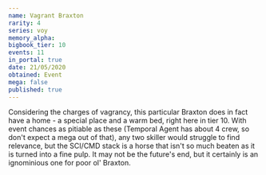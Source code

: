 ```yaml
---
name: Vagrant Braxton
rarity: 4
series: voy
memory_alpha:
bigbook_tier: 10
events: 11
in_portal: true
date: 21/05/2020
obtained: Event
mega: false
published: true
---
```


Considering the charges of vagrancy, this particular Braxton does in fact have a home - a special place and a warm bed, right here in tier 10. With event chances as pitiable as these (Temporal Agent has about 4 crew, so don't expect a mega out of that), any two skiller would struggle to find relevance, but the SCI/CMD stack is a horse that isn't so much beaten as it is turned into a fine pulp. It may not be the future's end, but it certainly is an ignominious one for poor ol' Braxton.
